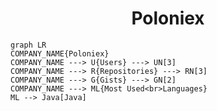<h1 align="center">Poloniex</h1>

```mermaid
graph LR
COMPANY_NAME{Poloniex}
COMPANY_NAME ---> U{Users} ---> UN[3]
COMPANY_NAME ---> R{Repositories} ---> RN[3]
COMPANY_NAME ---> G{Gists} ---> GN[2]
COMPANY_NAME ---> ML{Most Used<br>Languages}
ML --> Java[Java]
```
